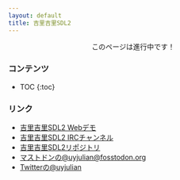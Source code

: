```yaml
---
layout: default
title: 吉里吉里SDL2
---
```


<div align="center">このページは進行中です！</div>

### コンテンツ
* TOC
{:toc}

### リンク
* [吉里吉里SDL2 Webデモ](https://krkrsdl2.github.io/krkrsdl2/)
* [吉里吉里SDL2 IRCチャンネル](https://web.libera.chat/#krkrsdl2)
* [吉里吉里SDL2リポジトリ](https://github.com/krkrsdl2/krkrsdl2)  
* [マストドンの@uyjulian@fosstodon.org](https://github.com/krkrsdl2/krkrsdl2)  
* [Twitterの@uyjulian](https://github.com/krkrsdl2/krkrsdl2)  
